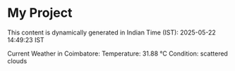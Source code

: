 # My Project

This content is dynamically generated in Indian Time (IST): 2025-05-22 14:49:23 IST


Current Weather in Coimbatore:
Temperature: 31.88 °C
Condition: scattered clouds
